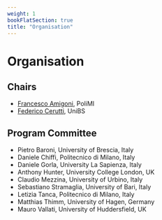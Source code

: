 ```yaml
---
weight: 1
bookFlatSection: true
title: "Organisation"
---
```


# Organisation

## Chairs 
* [Francesco Amigoni](https://amigoni.faculty.polimi.it), PoliMI
* [Federico Cerutti](https://federico-cerutti.unibs.it/), UniBS

## Program Committee
* Pietro Baroni, University of Brescia, Italy
* Daniele Chiffi, Politecnico di Milano, Italy
* Daniele Gorla, University La Sapienza, Italy
* Anthony Hunter, University College London, UK
* Claudio Mezzina, University of Urbino, Italy
* Sebastiano Stramaglia, University of Bari, Italy
* Letizia Tanca, Politecnico di Milano, Italy
* Matthias Thimm, University of Hagen, Germany
* Mauro Vallati, University of Huddersfield, UK
